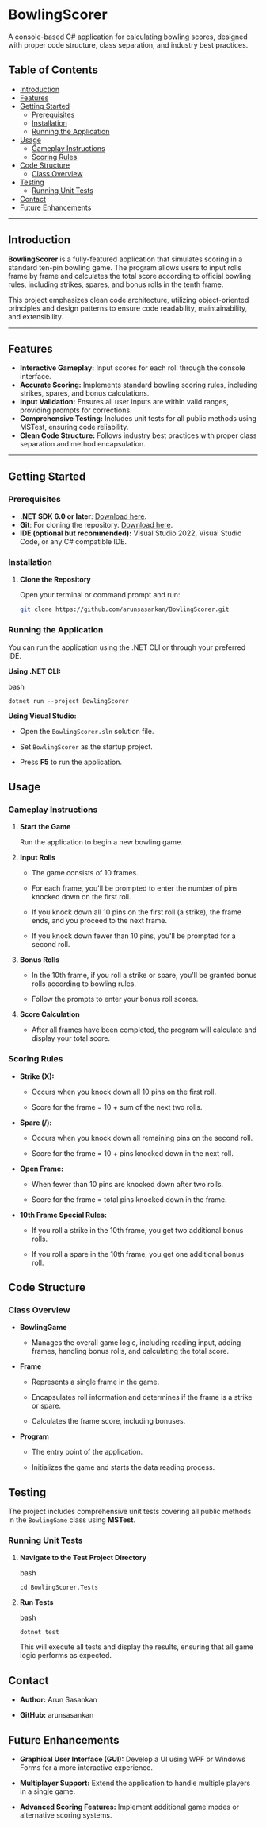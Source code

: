 # BowlingScorer

A console-based C# application for calculating bowling scores, designed with proper code structure, class separation, and industry best practices.

## Table of Contents

- [Introduction](#introduction)
- [Features](#features)
- [Getting Started](#getting-started)
  - [Prerequisites](#prerequisites)
  - [Installation](#installation)
  - [Running the Application](#running-the-application)
- [Usage](#usage)
  - [Gameplay Instructions](#gameplay-instructions)
  - [Scoring Rules](#scoring-rules)
- [Code Structure](#code-structure)
  - [Class Overview](#class-overview)
- [Testing](#testing)
  - [Running Unit Tests](#running-unit-tests)
- [Contact](#contact)
- [Future Enhancements](#future-enhancements)

---

## Introduction

**BowlingScorer** is a fully-featured application that simulates scoring in a standard ten-pin bowling game. The program allows users to input rolls frame by frame and calculates the total score according to official bowling rules, including strikes, spares, and bonus rolls in the tenth frame.

This project emphasizes clean code architecture, utilizing object-oriented principles and design patterns to ensure code readability, maintainability, and extensibility.

---

## Features

- **Interactive Gameplay:** Input scores for each roll through the console interface.
- **Accurate Scoring:** Implements standard bowling scoring rules, including strikes, spares, and bonus calculations.
- **Input Validation:** Ensures all user inputs are within valid ranges, providing prompts for corrections.
- **Comprehensive Testing:** Includes unit tests for all public methods using MSTest, ensuring code reliability.
- **Clean Code Structure:** Follows industry best practices with proper class separation and method encapsulation.

---

## Getting Started

### Prerequisites

- **.NET SDK 6.0 or later**: [Download here](https://dotnet.microsoft.com/download).
- **Git**: For cloning the repository. [Download here](https://git-scm.com/downloads).
- **IDE (optional but recommended):** Visual Studio 2022, Visual Studio Code, or any C# compatible IDE.

### Installation

1. **Clone the Repository**

   Open your terminal or command prompt and run:

   ```bash
   git clone https://github.com/arunsasankan/BowlingScorer.git

### Running the Application

You can run the application using the .NET CLI or through your preferred IDE.

**Using .NET CLI:**

bash

```
dotnet run --project BowlingScorer

```

**Using Visual Studio:**

-   Open the `BowlingScorer.sln` solution file.
    
-   Set `BowlingScorer` as the startup project.
    
-   Press **F5** to run the application.
    

## Usage

### Gameplay Instructions

1.  **Start the Game**
    
    Run the application to begin a new bowling game.
    
2.  **Input Rolls**
    
    -   The game consists of 10 frames.
        
    -   For each frame, you'll be prompted to enter the number of pins knocked down on the first roll.
        
    -   If you knock down all 10 pins on the first roll (a strike), the frame ends, and you proceed to the next frame.
        
    -   If you knock down fewer than 10 pins, you'll be prompted for a second roll.
        
3.  **Bonus Rolls**
    
    -   In the 10th frame, if you roll a strike or spare, you'll be granted bonus rolls according to bowling rules.
        
    -   Follow the prompts to enter your bonus roll scores.
        
4.  **Score Calculation**
    
    -   After all frames have been completed, the program will calculate and display your total score.
        

### Scoring Rules

-   **Strike (X):**
    
    -   Occurs when you knock down all 10 pins on the first roll.
        
    -   Score for the frame = 10 + sum of the next two rolls.
        
-   **Spare (/):**
    
    -   Occurs when you knock down all remaining pins on the second roll.
        
    -   Score for the frame = 10 + pins knocked down in the next roll.
        
-   **Open Frame:**
    
    -   When fewer than 10 pins are knocked down after two rolls.
        
    -   Score for the frame = total pins knocked down in the frame.
        
-   **10th Frame Special Rules:**
    
    -   If you roll a strike in the 10th frame, you get two additional bonus rolls.
        
    -   If you roll a spare in the 10th frame, you get one additional bonus roll.
        

## Code Structure

### Class Overview

-   **BowlingGame**
    
    -   Manages the overall game logic, including reading input, adding frames, handling bonus rolls, and calculating the total score.
        
-   **Frame**
    
    -   Represents a single frame in the game.
        
    -   Encapsulates roll information and determines if the frame is a strike or spare.
        
    -   Calculates the frame score, including bonuses.
        
-   **Program**
    
    -   The entry point of the application.
        
    -   Initializes the game and starts the data reading process.
        

## Testing

The project includes comprehensive unit tests covering all public methods in the `BowlingGame` class using **MSTest**.

### Running Unit Tests

1.  **Navigate to the Test Project Directory**
    
    bash
    
    ```
    cd BowlingScorer.Tests
    
    ```
    
2.  **Run Tests**
    
    bash
    
    ```
    dotnet test
    
    ```
    
    This will execute all tests and display the results, ensuring that all game logic performs as expected.
    

## Contact

-   **Author:** Arun Sasankan
    
-   **GitHub:** arunsasankan


## Future Enhancements

-   **Graphical User Interface (GUI):** Develop a UI using WPF or Windows Forms for a more interactive experience.
    
-   **Multiplayer Support:** Extend the application to handle multiple players in a single game.
    
-   **Advanced Scoring Features:** Implement additional game modes or alternative scoring systems.
    
